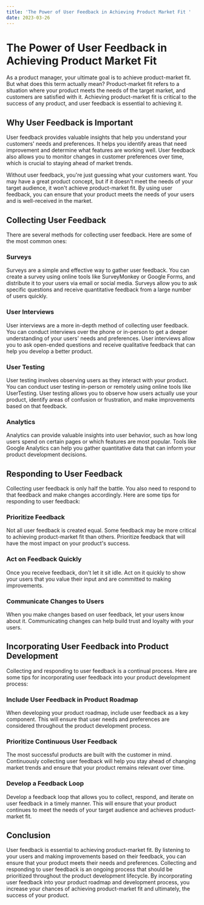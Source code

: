 ```yaml
---
title: 'The Power of User Feedback in Achieving Product Market Fit '
date: 2023-03-26
---
```


# The Power of User Feedback in Achieving Product Market Fit

As a product manager, your ultimate goal is to achieve product-market fit. But what does this term actually mean? Product-market fit refers to a situation where your product meets the needs of the target market, and customers are satisfied with it. Achieving product-market fit is critical to the success of any product, and user feedback is essential to achieving it.

## Why User Feedback is Important

User feedback provides valuable insights that help you understand your customers' needs and preferences. It helps you identify areas that need improvement and determine what features are working well. User feedback also allows you to monitor changes in customer preferences over time, which is crucial to staying ahead of market trends.

Without user feedback, you're just guessing what your customers want. You may have a great product concept, but if it doesn't meet the needs of your target audience, it won't achieve product-market fit. By using user feedback, you can ensure that your product meets the needs of your users and is well-received in the market.

## Collecting User Feedback

There are several methods for collecting user feedback. Here are some of the most common ones:

### Surveys

Surveys are a simple and effective way to gather user feedback. You can create a survey using online tools like SurveyMonkey or Google Forms, and distribute it to your users via email or social media. Surveys allow you to ask specific questions and receive quantitative feedback from a large number of users quickly.

### User Interviews

User interviews are a more in-depth method of collecting user feedback. You can conduct interviews over the phone or in-person to get a deeper understanding of your users' needs and preferences. User interviews allow you to ask open-ended questions and receive qualitative feedback that can help you develop a better product.

### User Testing

User testing involves observing users as they interact with your product. You can conduct user testing in-person or remotely using online tools like UserTesting. User testing allows you to observe how users actually use your product, identify areas of confusion or frustration, and make improvements based on that feedback.

### Analytics

Analytics can provide valuable insights into user behavior, such as how long users spend on certain pages or which features are most popular. Tools like Google Analytics can help you gather quantitative data that can inform your product development decisions.

## Responding to User Feedback

Collecting user feedback is only half the battle. You also need to respond to that feedback and make changes accordingly. Here are some tips for responding to user feedback:

### Prioritize Feedback

Not all user feedback is created equal. Some feedback may be more critical to achieving product-market fit than others. Prioritize feedback that will have the most impact on your product's success.

### Act on Feedback Quickly

Once you receive feedback, don't let it sit idle. Act on it quickly to show your users that you value their input and are committed to making improvements.

### Communicate Changes to Users

When you make changes based on user feedback, let your users know about it. Communicating changes can help build trust and loyalty with your users.

## Incorporating User Feedback into Product Development

Collecting and responding to user feedback is a continual process. Here are some tips for incorporating user feedback into your product development process:

### Include User Feedback in Product Roadmap

When developing your product roadmap, include user feedback as a key component. This will ensure that user needs and preferences are considered throughout the product development process.

### Prioritize Continuous User Feedback

The most successful products are built with the customer in mind. Continuously collecting user feedback will help you stay ahead of changing market trends and ensure that your product remains relevant over time.

### Develop a Feedback Loop

Develop a feedback loop that allows you to collect, respond, and iterate on user feedback in a timely manner. This will ensure that your product continues to meet the needs of your target audience and achieves product-market fit.

## Conclusion

User feedback is essential to achieving product-market fit. By listening to your users and making improvements based on their feedback, you can ensure that your product meets their needs and preferences. Collecting and responding to user feedback is an ongoing process that should be prioritized throughout the product development lifecycle. By incorporating user feedback into your product roadmap and development process, you increase your chances of achieving product-market fit and ultimately, the success of your product.
